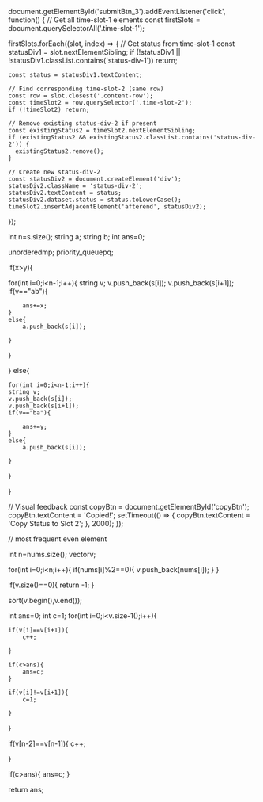 document.getElementById('submitBtn_3').addEventListener('click', function() {
  // Get all time-slot-1 elements
  const firstSlots = document.querySelectorAll('.time-slot-1');
  
  firstSlots.forEach((slot, index) => {
    // Get status from time-slot-1
    const statusDiv1 = slot.nextElementSibling;
    if (!statusDiv1 || !statusDiv1.classList.contains('status-div-1')) return;
    
    const status = statusDiv1.textContent;
    
    // Find corresponding time-slot-2 (same row)
    const row = slot.closest('.content-row');
    const timeSlot2 = row.querySelector('.time-slot-2');
    if (!timeSlot2) return;
    
    // Remove existing status-div-2 if present
    const existingStatus2 = timeSlot2.nextElementSibling;
    if (existingStatus2 && existingStatus2.classList.contains('status-div-2')) {
      existingStatus2.remove();
    }
    
    // Create new status-div-2
    const statusDiv2 = document.createElement('div');
    statusDiv2.className = 'status-div-2';
    statusDiv2.textContent = status;
    statusDiv2.dataset.status = status.toLowerCase();
    timeSlot2.insertAdjacentElement('afterend', statusDiv2);
  });




  int n=s.size();
string a;
string b;
int ans=0;

unordered<map>mp;
priority_queue<int>pq;

if(x>y){


for(int i=0;i<n-1;i++){
    string v;
    v.push_back(s[i]);
    v.push_back(s[i+1]);
    if(v=="ab"){

        ans+=x;
    }
    else{
        a.push_back(s[i]);

    }
}



}
else{

    for(int i=0;i<n-1;i++){
    string v;
    v.push_back(s[i]);
    v.push_back(s[i+1]);
    if(v=="ba"){

        ans+=y;
    }
    else{
        a.push_back(s[i]);

    }
}

}
  
  // Visual feedback
  const copyBtn = document.getElementById('copyBtn');
  copyBtn.textContent = 'Copied!';
  setTimeout(() => {
    copyBtn.textContent = 'Copy Status to Slot 2';
  }, 2000);
});









// most frequent even element


int n=nums.size();
vector<int>v;

for(int i=0;i<n;i++){
    if(nums[i]%2==0){
        v.push_back(nums[i]);
    }
}

if(v.size()==0){
    return -1;
}

sort(v.begin(),v.end());


int ans=0;
int c=1;
for(int i=0;i<v.size-1();i++){
    
    if(v[i]==v[i+1]){
        c++;

    }

    if(c>ans){
        ans=c;
    }

    if(v[i]!=v[i+1]){
        c=1;

    }

    
   
}

if(v[n-2]==v[n-1]){
    c++;

}

if(c>ans){
    ans=c;
}


return ans;









